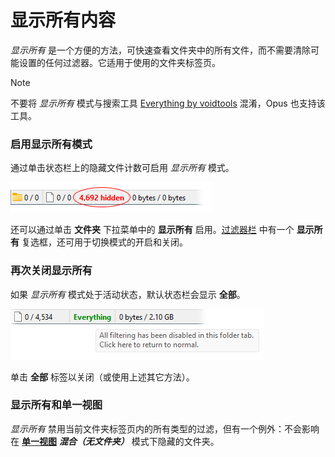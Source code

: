 # 显示所有内容

*显示所有* 是一个方便的方法，可快速查看文件夹中的所有文件，而不需要清除可能设置的任何过滤器。它适用于使用的文件夹标签页。

> [!NOTE]
> 不要将 *显示所有* 模式与搜索工具 [Everything by voidtools](https://voidtools.com) 混淆，Opus 也支持该工具。

### 启用显示所有模式

通过单击状态栏上的隐藏文件计数可启用 *显示所有* 模式。

![](/Manual/images/media/13/show_everything_hidden.png)

还可以通过单击 **文件夹** 下拉菜单中的 **显示所有** 启用。[过滤器栏](filter_bar.zh.md) 中有一个 **显示所有** 复选框，还可用于切换模式的开启和关闭。

### 再次关闭显示所有

如果 *显示所有* 模式处于活动状态，默认状态栏会显示 **全部**。

![](/Manual/images/media/13/show_everything.png)

单击 **全部** 标签以关闭（或使用上述其它方法）。

### 显示所有和单一视图

*显示所有* 禁用当前文件夹标签页内的所有类型的过滤，但有一个例外：不会影响在 **[单一视图](../flat_view.zh.md)** ***混合（无文件夹）*** 模式下隐藏的文件夹。